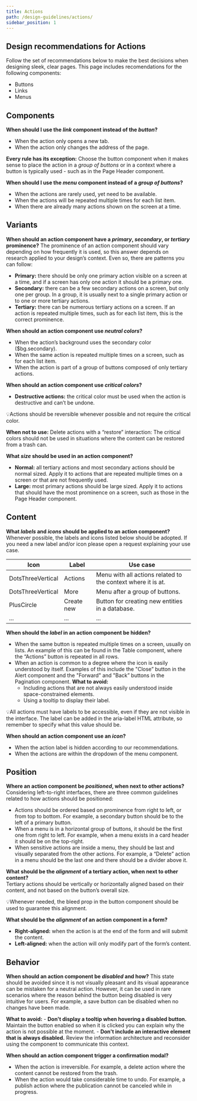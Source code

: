 ```yaml
---
title: Actions
path: /design-guidelines/actions/
sidebar_position: 1
---
```


## Design recommendations for Actions

Follow the set of recommendations below to make the best decisions when designing sleek, clear pages. This page includes recomendations for the following components:
- Buttons
- Links
- Menus

## Components

**When should I use the *link* component instead of the *button*?**
  - When the action only opens a new tab.
  - When the action only changes the address of the page.

  **Every rule has its exception:**
  Choose the button component when it makes sense to place the action in a *group of buttons* or in a context where a button is typically used - such as in the Page Header component.

**When should I use the *menu* component instead of a *group of buttons*?**
  - When the actions are rarely used, yet need to be available.
  - When the actions will be repeated multiple times for each list item.
  - When there are already many actions shown on the screen at a time.


## Variants

**When should an action component have a *primary*, *secondary*, or *tertiary* prominence?**
  The prominence of an action component should vary depending on how frequently it is used, so this answer depends on research applied to your design’s context. Even so, there are patterns you can follow:  
   - **Primary:** there should be only one primary action visible on a screen at a time, and if a screen has only one action it should be a primary one.
   - **Secondary:** there can be a few secondary actions on a screen, but only one per group. In a group, it is usually next to a single primary action or to one or more tertiary actions.
   - **Tertiary:** there can be numerous tertiary actions on a screen. If an action is repeated multiple times, such as for each list item, this is the correct prominence.


**When should an action component use *neutral colors*?**
  - When the action’s background uses the secondary color ($bg.secondary).
  - When the same action is repeated multiple times on a screen, such as for each list item.
  - When the action is part of a group of buttons composed of only tertiary actions.


**When should an action component use *critical colors*?**
  - **Destructive actions:** the critical color must be used when the action is destructive and can’t be undone.
  
  💡Actions should be reversible whenever possible and not require the critical color.
  
  **When not to use:**
  Delete actions with a “restore” interaction: The critical colors should not be used in situations where the content can be restored from a trash can.
    

**What *size* should be used in an action component?**
  - **Normal:** all tertiary actions and most secondary actions should be normal sized. Apply it to actions that are repeated multiple times on a screen or that are not frequently used.
  - **Large:** most primary actions should be large sized. Apply it to actions that should have the most prominence on a screen, such as those in the Page Header component.


## Content

**What *labels* and *icons* should be applied to an action component?**
  Whenever possible, the labels and icons listed below should be adopted. If you need a new label and/or icon please open a request explaining your use case.
    
  | Icon | Label | Use case |
  | --- | --- | --- |
  | DotsThreeVertical | Actions | Menu with all actions related to the context where it is at. |
  | DotsThreeVertical | More | Menu after a group of buttons. |
  | PlusCircle | Create new | Button for creating new entities in a database. |
  | ... | ... | ... |


**When should the *label* in an action component be hidden?**
  - When the same button is repeated multiple times on a screen, usually on lists. An example of this can be found in the Table component, where the “Actions” button is repeated in all rows.
  - When an action is common to a degree where the icon is easily understood by itself. Examples of this include the "Close” button in the Alert component and the "Forward" and "Back” buttons in the Pagination component.
  **What to avoid:**
    - Including actions that are not always easily understood inside space-constrained elements.
    - Using a tooltip to display their label.
    
  💡All actions must have labels to be accessible, even if they are not visible in the interface. The label can be added in the aria-label HTML attribute, so remember to specify what this value should be.
    

**When should an action component use an *icon*?**
  - When the action label is hidden according to our recommendations.
  - When the actions are within the dropdown of the menu component.


## Position

**Where an action component be *positioned*, when next to other actions?**
  Considering left-to-right interfaces, there are three common guidelines related to how actions should be positioned:
  - Actions should be ordered based on prominence from right to left, or from top to bottom. 
    For example, a secondary button should be to the left of a primary button.
  - When a menu is in a horizontal group of buttons, it should be the first one from right to left. 
    For example, when a menu exists in a card header it should be on the top-right.
  - When sensitive actions are inside a menu, they should be last and visually separated from the other actions. 
    For example, a “Delete” action in a menu should be the last one and there should be a divider above it.

**What should be the *alignment* of a tertiary action, when next to other content?**    
  Tertiary actions should be vertically or horizontally aligned based on their content, and not based on the button’s overall size. 
    
  💡Whenever needed, the bleed prop in the button component should be used to guarantee this alignment.
    

**What should be the *alignment* of an action component in a form?**
  - **Right-aligned:** when the action is at the end of the form and will submit the content.
  - **Left-aligned:** when the action will only modify part of the form’s content.


## Behavior

**When should an action component be *disabled* and how?**
  This state should be avoided since it is not visually pleasant and its visual appearance can be mistaken for a neutral action. However, it can be used in rare scenarios where the reason behind the button being disabled is very intuitive for users. 
  For example, a save button can be disabled when no changes have been made.
    
  **What to avoid:**
    - **Don't display a tooltip when hovering a disabled button.** Maintain the button enabled so when it is clicked you can explain why the action is not possible at the moment.
    - **Don't include an interactive element that is always disabled.** Review the information architecture and reconsider using the component to communicate this context.

**When should an action component trigger a confirmation modal?**
  - When the action is irreversible. For example, a delete action where the content cannot be restored from the trash.
  - When the action would take considerable time to undo. For example, a publish action where the publication cannot be canceled while in progress.
